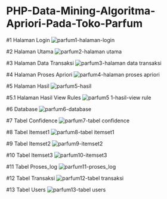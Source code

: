 # PHP-Data-Mining-Algoritma-Apriori-Pada-Toko-Parfum

#1 Halaman Login
![parfum1-halaman-login](https://user-images.githubusercontent.com/75960970/145704677-c5d5572a-aed2-44cb-9a74-35b84a9dbfe6.png)

#2 Halaman Utama
![parfum2-halaman utama](https://user-images.githubusercontent.com/75960970/145704717-dca2ef2f-d430-4744-ade7-3e8c6e34fd80.png)

#3 Halaman Data Transaksi
![parfum3-halaman data transaksi](https://user-images.githubusercontent.com/75960970/145704722-978ac0ab-2bb1-4aa6-ad08-27ec68056b1a.png)

#4 Halaman Proses Apriori
![parfum4-halaman proses apriori](https://user-images.githubusercontent.com/75960970/145704733-491a1d37-0373-4038-995c-4591032bf59e.png)

#5 Halaman Hasil
![parfum5-hasil](https://user-images.githubusercontent.com/75960970/145704740-1e513fec-aaee-4839-8ce2-e237d1c956cf.png)

#5.1 Halaman Hasil View Rules
![parfum5 1-hasil-view rule](https://user-images.githubusercontent.com/75960970/145704743-90d09ce4-21db-4177-8491-a9225e7d4b93.png)

#6 Database
![parfum6-database](https://user-images.githubusercontent.com/75960970/145704749-5de34f47-04f5-4f5d-bf8d-9c29265f0726.png)

#7 Tabel Confidence
![parfum7-tabel confidence](https://user-images.githubusercontent.com/75960970/145704752-952acb0c-cb00-4340-b1ab-0a76c3bf0777.png)

#8 Tabel Itemset1
![parfum8-tabel itemset1](https://user-images.githubusercontent.com/75960970/145704757-e9a41dbd-e7d6-4b75-9b6e-23b1febdb659.png)

#9 Tabel Itemset2
![parfum9-itemset2](https://user-images.githubusercontent.com/75960970/145704761-8e968213-2a6a-429c-a356-a931b924aa0f.png)

#10 Tabel Itemset3
![parfum10-itemset3](https://user-images.githubusercontent.com/75960970/145704767-34f18f11-f319-4020-93d4-18dab4953b31.png)

#11 Tabel Proses_log
![parfum11-proses_log](https://user-images.githubusercontent.com/75960970/145704772-7102b6e3-1efc-47e1-9f88-c26fa90427b7.png)

#12 Tabel Transaksi
![parfum12-tabel transaksi](https://user-images.githubusercontent.com/75960970/145704780-4363621a-5107-492f-b6d6-2511f1644d5e.png)

#13 Tabel Users
![parfum13-tabel users](https://user-images.githubusercontent.com/75960970/145704784-db05ba68-4e46-47c7-a8d6-3e964425eace.png)
